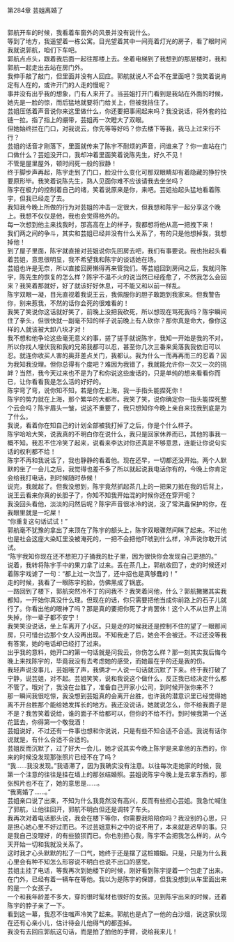 第284章 芸姐离婚了
<br />郭航开车的时候，我看着车窗外的风景并没有说什么。<br />等到了地方，我遥望着一栋公寓。目光望着其中一间亮着灯光的房子，看了眼时间我就说郭航，咱们下车吧。<br />郭航点点头，跟着我后面一起往那楼上去。坐着电梯到了我想到的那层楼时，我和郭航一起走出去站在房门外。<br />我伸手敲了敲门，但里面并没有人回应。郭航就说人不会不在里面吧？我笑着说肯定有人在的，或许开门的人走的慢呢？<br />事并没有出乎我的想象，门有人来开了。当芸姐打开门看到是我站在外面的时候，她先是一脸的惊，而后猛地就要将门给关上，但被我挡住了。<br />芸姐压低着声音说你来这里做什么，你还要把事闹起来吗？我没说话，将外套的拉链一拉。指了指上的绷带，芸姐再一次瞪大了双眼。<br />但她始终拦在门口，对我说云，你先等等好吗？你去楼下等我，我马上过来行不行？<br />芸姐的话音才刚落下，里面就传来了陈宇不耐烦的声音，问谁来了？你一直站在门口做什么？芸姐没开口，我却冲着里面笑着说陈先生，好久不见！<br />不管是屋里屋外，顿时间死一般的寂静！<br />终于脚步声再起，陈宇走到了门口，脸没什么变化可那双眼睛却有着隐藏的狰狞快要原形毕。我笑着说陈先生，熟人见面你难不应该请我去坐坐吗？<br />陈宇在极力的控制着自己的绪，笑着说原来是你，来吧。芸姐抬起头猛地看着陈宇，但我已经走了去。<br />我知我今晚上所做的行为对芸姐的冲击一定很大，但我想和陈宇一起分享这个晚上。我想不仅仅是他，我也会觉得格外的。<br />每一次想到他主来找我时，那高高在上的样子，我都想将他从高一把拽下来！<br />我们两之间的争斗，其实和芸姐已经并没有什么关系了，有的只是他想掉我，我想掉他！<br />到了屋子里面，陈宇就直接对芸姐说你先回房去吧，我们有事要说。我也抬起头看着芸姐，意思很明显，我不希望我和陈宇的谈话她在场。<br />芸姐也许是无奈，所以直接回房懒得再来管我们。等芸姐回到房间之后，我就问陈宇，陈先生的恢复的怎么样？陈宇不温不火的说当然已经痊愈了，不然我怎么会回来？我笑着那就好，好了就该好好休息，可不能又和以前一样乱。<br />陈宇双眼一凝，目光直视着我说王云，我佩服你的胆子敢跑到我家来。但我警告你，别来惹我，不然的话你会死的很难看的！<br />我笑了笑说你这话就好笑了，前晚上没把我砍死，所以想现在骂死我吗？陈宇瞬间住了拳头，但很快就一副毫不知的样子说前晚上有人砍你？那你真是命大，像你这样的人就该被大卸八块才对！<br />我不想和他争论这些毫无意义的事，搓了搓手就说陈宇，我知一开始是我的不对。所以你找人埋伏我和我的兄弟我都可以忍，甚至你几次三番来奚落我我依旧可以忍。就连你收买人害的奥菲差点关门，我都认。我为什么一而再再而三的忍着？因为我知我没理。但你总得有个度吧？难因为我错了，我就能允许你一次又一次的挑衅？当然，我今天过来也不是为了和你说这些废话的，只是单纯的想来看看你而已，让你看看我是怎么活的好好的。<br />陈宇弯了弯，说你知不知，若是你在上海，我一手指头能捏死你！<br />陈宇的势力就在上海，那个繁华的大都市。我笑了笑，说你确定你一指头能捏死整个云会吗？陈宇眉头一皱，说这不重要了，我只想知你今晚上亲自来找我到底是为了什么。<br />我说，看着你在知自己的计划全部被我打掉了之后，你是个什么样子。<br />陈宇哈哈大笑，说我真的不明白你在说什么，我只是回家休养而已，其他的事我一概不知。我忍不住冷笑了起来，说看来李达对你还真是不够意思，连能让你说句实话的权利都不给！<br />陈宇不再和我说话了，我也静静的看着他。现在还早，一切都还没开始。两个人默默的坐了一会儿之后，我觉得也差不多了所以就起说我电话你有的，今晚上你肯定会给我打电话，到时候随时恭候！<br />说完，我就起了。但我没想到，陈宇竟然抓起茶几上的一把果刀抵在我的后背上，说王云看来你真的长胆子了，你知不知我开始混的时候你还在穿开呢？<br />我没回头看他，淡淡的问然后呢？陈宇声音很冰冷的说，没了常洪鑫保护的你，在我眼里就是一坨屎！<br />“你重复这句话试试！”<br />郭航毫不犹豫的拿出了来顶在了陈宇的额头上，陈宇双眼骤然间眯了起来。不过他也是社会这座大染缸里没被淹死的，一把不会把他吓唬到什么样，冷声说你敢开试试。<br />“陈宇我知你现在还不想把刀子捅我的肚子里，因为很快你会发现自己更想的。”<br />说着，我转将陈宇手中的果刀拿了过来。丢在茶几上，郭航收回了，走的时候还对着陈宇戏谑了一句：“都上过一次当了，还中招也是真够蠢的！”<br />走的时候，我看了一眼陈宇的脸，仿佛黑成了锅底。<br />一路回到了楼下，郭航突然冷不丁的问我不？我笑着问他，什么？郭航撇撇其实我都知，一开始你真没什么理。但现在的话，你只需要把他当成你前路上的石子儿就行了。你看出他的眼神了吗？那是真的要把你死了才肯罢休！这个人不从世界上消失掉，你一辈子都不安宁！<br />我笑笑没说话，坐上车离开了小区。只是走的时候我还是控制不住的望了一眼那间房，只可惜台边那个女人没再出现。不知我走了后，她会不会被迁。不过还没等我有答案，她的电话却已经打了过来。<br />出乎我的意料，她开口的第一句话就是问我云，你伤怎么样？那一刻其实我后悔今晚上来找陈宇的，毕竟我没有去考虑她的感受，而她最在乎的还是我的伤。<br />我轻声说没事儿，芸姐哦了声，我俩才一人说一句话就沉默了下来。终于我打破了宁静，说芸姐，对不起。芸姐笑笑，说和我说这个做什么，反正我已经决定什么都不管了。哦对了，我没在台胜了，准备自己开家小公司，到时候开张你来不？<br />那一瞬间我很吃惊，我没想到芸姐真的会离开台胜，也许我的潜意识里已经觉得她离不开台胜那个能给她发挥长的地方。我还没说话，她就说怎么，你不给我面子是不是？我苦笑着说给，谁的面子不给都可以，但你的不给不行。到时候我第一个送花篮去，你得第一个敬我酒！<br />芸姐说好，不过还有一件事也想和你说说，只是有些不知合适不合适。我说有话你说就是，有什么合适不合适的。<br />芸姐反而沉默了，过了好大一会儿，她才说其实今晚上陈宇是来拿他的东西的，你来的时候没发现那张照片已经不在了吗？<br />“我……我没发现。”我语滞了，因为我确实没有注意。以往每次走她家的时候，我第一个注意的往往是挂在墙上的那张结婚照。芸姐说陈宇今晚上是去拿东西的，那张照片也不在了，她的意思是……。<br />“我离婚了……。”<br />芸姐亲口说了出来，不知为什么我竟然没有高兴，反而有些担心芸姐。我急忙喊住了郭航，让他往回开，郭航不明白但还是调转了车头。<br />我再次对着电话那头说，我会在楼下等你，你需要我陪陪你吗？我没别的心思，只是担心她心里不好过而已。不过芸姐意料之中的说不用了，本来就是迟早的事。只是我自己没理好，的有些狼狈而已。你也别担心我，陈宇不会把我怎么样的，从今天开始一切和我就没关系了。<br />这时我才心头默默的松了一口气，她终于还是摆了这桩婚姻。只是，只是为什么我心里会有种不知怎么形容说不明白也说不出口的感觉。<br />芸姐主挂了电话，等我再次到她楼下的时候，刚好看到陈宇提着一个包走了出来。在门外，已经有着一辆车在等他。我以为是陈宇的保镖，但我没想到从车里面出来的是一个女孩子。<br />一个和我年龄差不多大，穿的很时髦材也很好的女孩。见到陈宇出来的时候，还着陈宇的脖子亲了一下。<br />看到这一幕，我忍不住嗤声冷笑了起来。郭航也是点了一他的白沙烟，说这家伙现在还有心亲小儿，估计待会儿他得气的都歪掉。<br />我没有去回应郭航这句话，而是拍了拍他的手臂，说给我来儿！